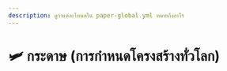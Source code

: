 ```yaml
---
description: ดูว่าแต่ละโหนดใน paper-global.yml หมายถึงอะไร
---
```


# 🛩️ กระดาษ (การกำหนดโครงสร้างทั่วโลก)
